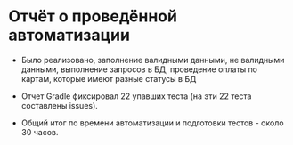 # Отчёт о проведённой автоматизации

* Было реализовано, заполнение валидными данными, не валидными данными, выполнение запросов в БД, проведение оплаты по картам, которые имеют разные статусы в БД

* Отчет Gradle фиксировал 22 упавших теста (на эти 22 теста составлены issues).

* Общий итог по времени автоматизации и подготовки тестов - около 30 часов.
